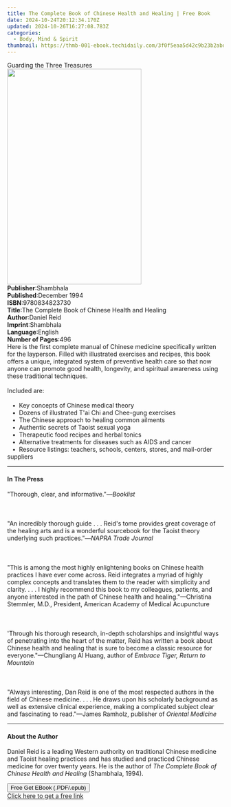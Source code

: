 ```yaml
---
title: The Complete Book of Chinese Health and Healing | Free Book
date: 2024-10-24T20:12:34.170Z
updated: 2024-10-26T16:27:08.783Z
categories:
  - Body, Mind & Spirit
thumbnail: https://thmb-001-ebook.techidaily.com/3f0f5eaa5d42c9b23b2abd1ab45601c51a903406c15ff5cc37eab9b22be2bbfd.jpg
---
```

<main id="book-container">
  <div class="flex flex-col">
    <div class="book-brief flex-1 py-6 px-4 sm:p-6 md:py-10 md:px-8">
      <!-- brief-->
      <div class="book-brief-main">Guarding the Three Treasures</div>
    </div>
    <div
      class="book-meta-info flex-1 grid gap-4 col-start-1 col-end-3 row-start-1 sm:mb-6 sm:grid-cols-4 lg:gap-6 lg:col-start-2 lg:row-end-6 lg:row-span-6 lg:mb-0"
    >
      <div
        class="book-meta-info-left place-content-center mt-4 p-4 text-sm leading-6 col-start-2 col-span-2 dark:text-slate-400"
      >
        <img
          class="w-full h-500 object-cover rounded-lg sm:h-255 sm:col-span-2 lg:col-span-full"
          src="https://img-001-ebook.techidaily.com/009d4930ed4e68688502dbd52c364b2b73ddd72a318ce23f094e835f9e1886a8.jpg"
          alt=""
          width="312"
          height="500"
        />
      </div>
      <div
        class="book-meta-info-right mt-2 col-start-1 row-start-2 col-span-3 self-center"
      >
        <!-- meta data  -->
        <div class="flex flex-col px-4 md:px-8">
          <div class="flex-1">
            <strong>Publisher</strong>:<span class="px-2">Shambhala</span>
          </div>
          <div class="flex-1">
            <strong>Published</strong>:<span class="px-2">December 1994</span>
          </div>
          <div class="flex-1">
            <strong>ISBN</strong>:<span class="px-2">9780834823730</span>
          </div>
          <div class="flex-1">
            <strong>Title</strong>:<span class="px-2"
              >The Complete Book of Chinese Health and Healing</span
            >
          </div>
          <div class="flex-1">
            <strong>Author</strong>:<span class="px-2">Daniel Reid</span>
          </div>
          <div class="flex-1">
            <strong>Imprint</strong>:<span class="px-2">Shambhala</span>
          </div>
          <div class="flex-1">
            <strong>Language</strong>:<span class="px-2">English</span>
          </div>
          <div class="flex-1">
            <strong>Number of Pages</strong>:<span class="px-2">496</span>
          </div>
        </div>
      </div>
    </div>
    <div class="book-description flex-1 py-6 px-4 sm:p-6 md:py-10 md:px-8">
      <div class="book-description-main">
        <div accordion-content="" id="description">
          Here is the first complete manual of Chinese medicine specifically
          written for the layperson. Filled with illustrated exercises and
          recipes, this book offers a unique, integrated system of preventive
          health care so that now anyone can promote good health, longevity, and
          spiritual awareness using these traditional techniques.<br /><br />Included
          are:<br /><br />&nbsp;&nbsp;&nbsp;•&nbsp; Key concepts of Chinese
          medical theory<br />&nbsp;&nbsp;&nbsp;•&nbsp; Dozens of illustrated
          T'ai Chi and Chee-gung exercises<br />&nbsp;&nbsp;&nbsp;•&nbsp; The
          Chinese approach to healing common ailments<br />&nbsp;&nbsp;&nbsp;•&nbsp;
          Authentic secrets of Taoist sexual yoga<br />&nbsp;&nbsp;&nbsp;•&nbsp;
          Therapeutic food recipes and herbal tonics<br />&nbsp;&nbsp;&nbsp;•&nbsp;
          Alternative treatments for diseases such as AIDS and cancer<br />&nbsp;&nbsp;&nbsp;•&nbsp;
          Resource listings: teachers, schools, centers, stores, and mail-order
          suppliers
        </div>
      </div>
    </div>
    <div class="book-excerpts flex-1 py-6 px-4 sm:p-6 md:py-10 md:px-8">
      <!-- excerpts-->
      <div class="book-excerpts-main">
        <hr />
        <h4 class="placeholder placeholder-heading">
          <span>In The Press</span>
        </h4>
        <p>
          "Thorough, clear, and informative."—<i>Booklist</i> <br /><br />
          <br /><br />"An incredibly thorough guide . . . Reid's tome provides
          great coverage of the healing arts and is a wonderful sourcebook for
          the Taoist theory underlying such practices."—<i
            >NAPRA Trade Journal</i
          >
          <br /><br />
          <br /><br />"This is among the most highly enlightening books on
          Chinese health practices I have ever come across. Reid integrates a
          myriad of highly complex concepts and translates them to the reader
          with simplicity and clarity. . . . I highly recommend this book to my
          colleagues, patients, and anyone interested in the path of Chinese
          health and healing."—Christina Stemmler, M.D., President, American
          Academy of Medical Acupuncture <br /><br />
          <br /><br />'Through his thorough research, in-depth scholarships and
          insightful ways of penetrating into the heart of the matter, Reid has
          written a book about Chinese health and healing that is sure to become
          a classic resource for everyone."—Chungliang Al Huang, author of
          <i>Embrace Tiger, Return to Mountain </i> <br /><br />
          <br /><br />"Always interesting, Dan Reid is one of the most respected
          authors in the field of Chinese medicine. . . . He draws upon his
          scholarly background as well as extensive clinical experience, making
          a complicated subject clear and fascinating to read."—James Ramholz,
          publisher of <i>Oriental Medicine </i>
        </p>
      </div>
    </div>
    <div class="book-about-author flex-1 py-6 px-4 sm:p-6 md:py-10 md:px-8">
      <!-- about author-->
      <div class="book-main-author-main">
        <hr />
        <h4 class="placeholder placeholder-heading">
          <span>About the Author</span>
        </h4>
        <p>
          Daniel Reid is a leading Western authority on traditional Chinese
          medicine and Taoist healing practices and has studied and practiced
          Chinese medicine for over twenty years. He is the author
          of&nbsp;<i>The</i>&nbsp;<i
            >Complete Book of Chinese Health and Healing&nbsp;</i
          >(Shambhala, 1994).
        </p>
      </div>
    </div>
    <div class="book-free-get flex-1 py-6 px-4 sm:p-6 md:py-10 md:px-8">
      <button
        id="btn-free-get"
        class="bg-blue-500 hover:bg-blue-700 text-white font-bold py-2 px-4 rounded"
      >
        Free Get EBook (.PDF/.epub)
      </button>
      <div id="countdown-display" class="px-2 text-lg mt-2"></div>
      <a
        id="free-link"
        class="hidden bg-blue-500 hover:bg-blue-700 text-white font-bold py-2 px-4 rounded"
        href="https://www.ebooks.com/en-us/book/95544074/the-complete-book-of-chinese-health-and-healing/daniel-reid/"
        target="_blank"
        >Click here to get a free link</a
      >
    </div>
    <script>
      let countdownTime = 0;
      let countdownInterval = null;
      document
        .getElementById('btn-free-get')
        .addEventListener('click', startCountdown);
      function startCountdown() {
        countdownTime = new Date().getTime() + 60000 * 3;
        countdownInterval = setInterval(updateCountdown, 1000);
        document.getElementById('btn-free-get').disabled = true;
        document
          .getElementById('btn-free-get')
          .classList.add('bg-gray-500', 'cursor-not-allowed');
      }
      function updateCountdown() {
        let currentTime = new Date().getTime();
        let timeLeft = countdownTime - currentTime;
        let secondsLeft = Math.floor(timeLeft / 1000);
        document.getElementById('countdown-display').innerHTML =
          `Remaining time: ${secondsLeft} seconds.`;
        if (secondsLeft <= 0) {
          clearInterval(countdownInterval);
          document.getElementById('btn-free-get').classList.add('hidden');
          document.getElementById('free-link').classList.remove('hidden');
          document.getElementById('countdown-display').innerHTML = '';
        }
      }
    </script>
  </div>
</main>

<ins class="adsbygoogle"
      style="display:block"
      data-ad-client="ca-pub-7571918770474297"
      data-ad-slot="8358498916"
      data-ad-format="auto"
      data-full-width-responsive="true"></ins>
    